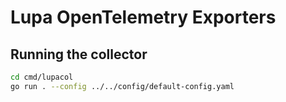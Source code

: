 # Lupa OpenTelemetry Exporters

## Running the collector

```sh
cd cmd/lupacol
go run . --config ../../config/default-config.yaml
```
